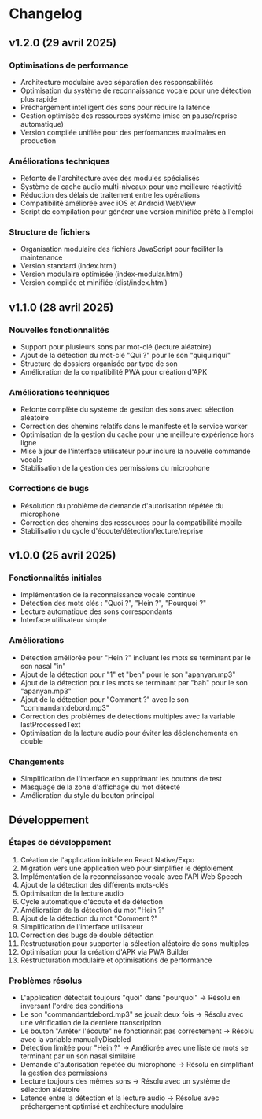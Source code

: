 # Changelog

## v1.2.0 (29 avril 2025)

### Optimisations de performance
- Architecture modulaire avec séparation des responsabilités
- Optimisation du système de reconnaissance vocale pour une détection plus rapide
- Préchargement intelligent des sons pour réduire la latence
- Gestion optimisée des ressources système (mise en pause/reprise automatique)
- Version compilée unifiée pour des performances maximales en production

### Améliorations techniques
- Refonte de l'architecture avec des modules spécialisés
- Système de cache audio multi-niveaux pour une meilleure réactivité
- Réduction des délais de traitement entre les opérations
- Compatibilité améliorée avec iOS et Android WebView
- Script de compilation pour générer une version minifiée prête à l'emploi

### Structure de fichiers
- Organisation modulaire des fichiers JavaScript pour faciliter la maintenance
- Version standard (index.html)
- Version modulaire optimisée (index-modular.html)
- Version compilée et minifiée (dist/index.html)

## v1.1.0 (28 avril 2025)

### Nouvelles fonctionnalités
- Support pour plusieurs sons par mot-clé (lecture aléatoire)
- Ajout de la détection du mot-clé "Qui ?" pour le son "quiquiriqui"
- Structure de dossiers organisée par type de son
- Amélioration de la compatibilité PWA pour création d'APK

### Améliorations techniques
- Refonte complète du système de gestion des sons avec sélection aléatoire
- Correction des chemins relatifs dans le manifeste et le service worker
- Optimisation de la gestion du cache pour une meilleure expérience hors ligne
- Mise à jour de l'interface utilisateur pour inclure la nouvelle commande vocale
- Stabilisation de la gestion des permissions du microphone

### Corrections de bugs
- Résolution du problème de demande d'autorisation répétée du microphone
- Correction des chemins des ressources pour la compatibilité mobile
- Stabilisation du cycle d'écoute/détection/lecture/reprise

## v1.0.0 (25 avril 2025)

### Fonctionnalités initiales
- Implémentation de la reconnaissance vocale continue
- Détection des mots clés : "Quoi ?", "Hein ?", "Pourquoi ?"
- Lecture automatique des sons correspondants
- Interface utilisateur simple

### Améliorations
- Détection améliorée pour "Hein ?" incluant les mots se terminant par le son nasal "in"
- Ajout de la détection pour "1" et "ben" pour le son "apanyan.mp3"
- Ajout de la détection pour les mots se terminant par "bah" pour le son "apanyan.mp3"
- Ajout de la détection pour "Comment ?" avec le son "commandantdebord.mp3"
- Correction des problèmes de détections multiples avec la variable lastProcessedText
- Optimisation de la lecture audio pour éviter les déclenchements en double

### Changements
- Simplification de l'interface en supprimant les boutons de test
- Masquage de la zone d'affichage du mot détecté
- Amélioration du style du bouton principal

## Développement

### Étapes de développement
1. Création de l'application initiale en React Native/Expo
2. Migration vers une application web pour simplifier le déploiement
3. Implémentation de la reconnaissance vocale avec l'API Web Speech
4. Ajout de la détection des différents mots-clés
5. Optimisation de la lecture audio
6. Cycle automatique d'écoute et de détection
7. Amélioration de la détection du mot "Hein ?"
8. Ajout de la détection du mot "Comment ?"
9. Simplification de l'interface utilisateur
10. Correction des bugs de double détection
11. Restructuration pour supporter la sélection aléatoire de sons multiples
12. Optimisation pour la création d'APK via PWA Builder
13. Restructuration modulaire et optimisations de performance

### Problèmes résolus
- L'application détectait toujours "quoi" dans "pourquoi" → Résolu en inversant l'ordre des conditions
- Le son "commandantdebord.mp3" se jouait deux fois → Résolu avec une vérification de la dernière transcription
- Le bouton "Arrêter l'écoute" ne fonctionnait pas correctement → Résolu avec la variable manuallyDisabled
- Détection limitée pour "Hein ?" → Améliorée avec une liste de mots se terminant par un son nasal similaire
- Demande d'autorisation répétée du microphone → Résolu en simplifiant la gestion des permissions
- Lecture toujours des mêmes sons → Résolu avec un système de sélection aléatoire
- Latence entre la détection et la lecture audio → Résolue avec préchargement optimisé et architecture modulaire